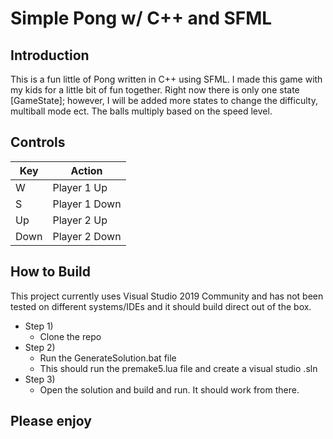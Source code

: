 # Simple Pong w/ C++ and SFML 
## Introduction
This is a fun little of Pong written in C++ using SFML. I made this game with my kids for a little bit of fun together.
Right now there is only one state [GameState]; however, I will be added more states to change the difficulty, multiball mode ect.
The balls multiply based on the speed level.

## Controls
| Key | Action |
| --- | ------ |
| W | Player 1 Up |
| S | Player 1 Down |
| Up | Player 2 Up | 
| Down | Player 2 Down | 


## How to Build
This project currently uses Visual Studio 2019 Community and has not been tested on different systems/IDEs and it should build 
direct out of the box.
* Step 1)
    *  Clone the repo
* Step 2)
    * Run the GenerateSolution.bat file
    * This should run the premake5.lua file and create a visual studio .sln
* Step 3)
    *  Open the solution and build and run. It should work from there.
   
## Please enjoy
